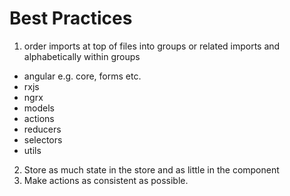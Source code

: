 # Best Practices

1. order imports at top of files into groups or related imports and alphabetically within groups
 - angular e.g. core, forms etc.
 - rxjs 
 - ngrx
 - models
 - actions
 - reducers
 - selectors
 - utils

2. Store as much state in the store and as little in the component
3. Make actions as consistent as possible.
